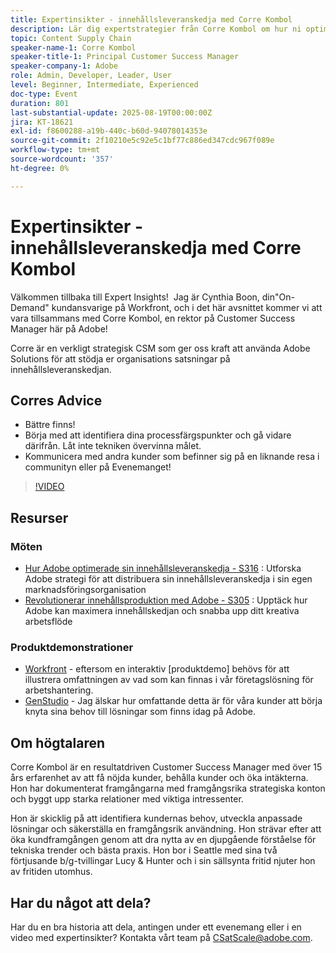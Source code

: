 ```yaml
---
title: Expertinsikter - innehållsleveranskedja med Corre Kombol
description: Lär dig expertstrategier från Corre Kombol om hur ni optimerar er innehållsleveranskedja med Adobe lösningar. Öka effektiviteten, samarbetet och resultaten.
topic: Content Supply Chain
speaker-name-1: Corre Kombol
speaker-title-1: Principal Customer Success Manager
speaker-company-1: Adobe
role: Admin, Developer, Leader, User
level: Beginner, Intermediate, Experienced
doc-type: Event
duration: 801
last-substantial-update: 2025-08-19T00:00:00Z
jira: KT-18621
exl-id: f8600288-a19b-440c-b60d-94078014353e
source-git-commit: 2f10210e5c92e5c1bf77c886ed347cdc967f089e
workflow-type: tm+mt
source-wordcount: '357'
ht-degree: 0%

---
```


# Expertinsikter - innehållsleveranskedja med Corre Kombol

Välkommen tillbaka till Expert Insights!  Jag är Cynthia Boon, din&quot;On-Demand&quot; kundansvarige på Workfront, och i det här avsnittet kommer vi att vara tillsammans med Corre Kombol, en rektor på Customer Success Manager här på Adobe!  

Corre är en verkligt strategisk CSM som ger oss kraft att använda Adobe Solutions för att stödja er organisations satsningar på innehållsleveranskedjan. 

## Corres Advice

* Bättre finns! 
* Börja med att identifiera dina processfärgspunkter och gå vidare därifrån. Låt inte tekniken övervinna målet.
* Kommunicera med andra kunder som befinner sig på en liknande resa i communityn eller på Evenemanget! 

>[!VIDEO](https://video.tv.adobe.com/v/3469899/?learn=on&enablevpops)

## Resurser

### Möten

* [Hur Adobe optimerade sin innehållsleveranskedja - S316](https://business.adobe.com/summit/2024/sessions/how-adobe-optimized-its-content-supply-chain-s316.html) : Utforska Adobe strategi för att distribuera sin innehållsleveranskedja i sin egen marknadsföringsorganisation 
* [Revolutionerar innehållsproduktion med Adobe - S305](https://business.adobe.com/summit/2024/sessions/revolutionizing-content-production-with-adobe-s305.html) : Upptäck hur Adobe kan maximera innehållskedjan och snabba upp ditt kreativa arbetsflöde 

### Produktdemonstrationer

* [Workfront](https://business.adobe.com/product-demos/workfront/interactive-tour.html) - eftersom en interaktiv [produktdemo] behövs för att illustrera omfattningen av vad som kan finnas i vår företagslösning för arbetshantering.  
* [GenStudio](https://business.adobe.com/resources/sdk/getting-started-with-adobe-genstudio.html) - Jag älskar hur omfattande detta är för våra kunder att börja knyta sina behov till lösningar som finns idag på Adobe.

## Om högtalaren 

Corre Kombol är en resultatdriven Customer Success Manager med över 15 års erfarenhet av att få nöjda kunder, behålla kunder och öka intäkterna. Hon har dokumenterat framgångarna med framgångsrika strategiska konton och byggt upp starka relationer med viktiga intressenter.

Hon är skicklig på att identifiera kundernas behov, utveckla anpassade lösningar och säkerställa en framgångsrik användning. Hon strävar efter att öka kundframgången genom att dra nytta av en djupgående förståelse för tekniska trender och bästa praxis. Hon bor i Seattle med sina två förtjusande b/g-tvillingar Lucy &amp; Hunter och i sin sällsynta fritid njuter hon av fritiden utomhus. 

## Har du något att dela?

Har du en bra historia att dela, antingen under ett evenemang eller i en video med expertinsikter? Kontakta vårt team på [CSatScale@adobe.com](mailto:CSatScale@adobe.com).
